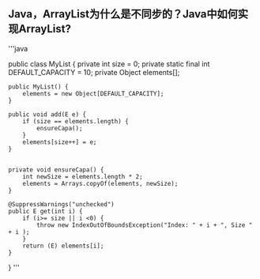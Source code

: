 ## Java，ArrayList为什么是不同步的？Java中如何实现ArrayList?
'''java

public class MyList<E> {
    private int size = 0;
    private static final int DEFAULT_CAPACITY = 10;
    private Object elements[];

    public MyList() {
        elements = new Object[DEFAULT_CAPACITY];
    }

    public void add(E e) {
        if (size == elements.length) {
            ensureCapa();
        }
        elements[size++] = e;
    }


    private void ensureCapa() {
        int newSize = elements.length * 2;
        elements = Arrays.copyOf(elements, newSize);
    }

    @SuppressWarnings("unchecked")
    public E get(int i) {
        if (i>= size || i <0) {
            throw new IndexOutOfBoundsException("Index: " + i + ", Size " + i );
        }
        return (E) elements[i];
    }
}
'''
